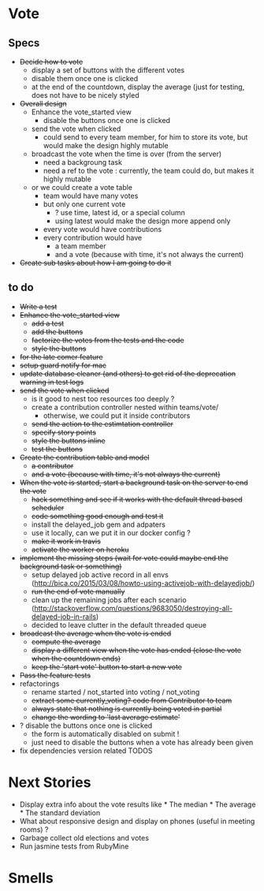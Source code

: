 # Vote

## Specs

* ~~Decide how to vote~~
    * display a set of buttons with the different votes
    * disable them once one is clicked
    * at the end of the countdown, display the average (just for testing, does not have to be nicely styled
* ~~Overall design~~
    * Enhance the vote_started view
        * disable the buttons once one is clicked
    * send the vote when clicked
        * could send to every team member, for him to store its vote, but would make the design highly mutable
    * broadcast the vote when the time is over (from the server)
        * need a backgroung task
        * need a ref to the vote : currently, the team could do, but makes it highly mutable
    * or we could create a vote table
        * team would have many votes
        * but only one current vote
            * ? use time, latest id, or a special column
            * using latest would make the design more append only
        * every vote would have contributions
        * every contribution would have
            * a team member
            * and a vote (because with time, it's not always the current)
* ~~Create sub tasks about how I am going to do it~~

## to do
* ~~Write a test~~
* ~~Enhance the vote_started view~~
    * ~~add a test~~
    * ~~add the buttons~~
    * ~~factorize the votes from the tests and the code~~
    * ~~style the buttons~~
* ~~for the late comer feature~~
* ~~setup guard notify for mac~~
* ~~update database cleaner (and others) to get rid of the deprecation warning in test logs~~
* ~~send the vote when clicked~~
    * is it good to nest too resources too deeply ?
    * create a contribution controller nested within teams/vote/
        * otherwise, we could put it inside contributors
    * ~~send the action to the estimtation controller~~
    * ~~specify story points~~
    * ~~style the buttons inline~~
    * ~~test the buttons~~
* ~~Create the contribution table and model~~
    * ~~a contributor~~
    * ~~and a vote (because with time, it's not always the current)~~
* ~~When the vote is started, start a background task on the server to end the vote~~
    * ~~hack something and see if it works with the default thread based scheduler~~
    * ~~code something good enough and test it~~
    * install the delayed_job gem and adpaters
    * use it locally, can we put it in our docker config ?
    * ~~make it work in travis~~
    * ~~activate the worker on heroku~~
* ~~implement the missing steps (wait for vote could maybe end the background task or something)~~
    * setup delayed job active record in all envs (http://bica.co/2015/03/08/howto-using-activejob-with-delayedjob/)
    * ~~run the end of vote manually~~
    * clean up the remaining jobs after each scenario (http://stackoverflow.com/questions/9683050/destroying-all-delayed-job-in-rails)
    * decided to leave clutter in the default threaded queue
* ~~broadcast the average when the vote is ended~~
    * ~~compute the average~~
    * ~~display a different view when the vote has ended (close the vote when the countdown ends)~~
    * ~~keep the 'start vote' button to start a new vote~~
* ~~Pass the feature tests~~
* refactorings
    * rename started / not_started into voting / not_voting
    * ~~extract some currently_voting? code from Contributor to team~~
    * ~~always state that nothing is currently being voted in partial~~
    * ~~change the wording to 'last average estimate'~~
* ? disable the buttons once one is clicked
    * the form is automatically disabled on submit !
    * just need to disable the buttons when a vote has already been given
* fix dependencies version related TODOS

# Next Stories

* Display extra info about the vote results like
        * The median
        * The average
        * The standard deviation
* What about responsive design and display on phones (useful in meeting rooms) ?
* Garbage collect old elections and votes
* Run jasmine tests from RubyMine

# Smells
